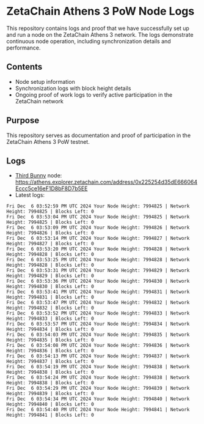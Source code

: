 # ZetaChain Athens 3 PoW Node Logs
This repository contains logs and proof that we have successfully set up and run a node on the ZetaChain Athens 3 network. The logs demonstrate continuous node operation, including synchronization details and performance.

## Contents
- Node setup information
- Synchronization logs with block height details
- Ongoing proof of work logs to verify active participation in the ZetaChain network

## Purpose
This repository serves as documentation and proof of participation in the ZetaChain Athens 3 PoW testnet.

## Logs

- [Third Bunny](https://thirdbunny.xyz/) node: https://athens.explorer.zetachain.com/address/0x225254d35dE666064Eccc5ce16eF1D8bF8D7b5EE
- Latest logs:
```
Fri Dec  6 03:52:59 PM UTC 2024 Your Node Height: 7994825 | Network Height: 7994825 | Blocks Left: 0
Fri Dec  6 03:53:04 PM UTC 2024 Your Node Height: 7994825 | Network Height: 7994825 | Blocks Left: 0
Fri Dec  6 03:53:09 PM UTC 2024 Your Node Height: 7994826 | Network Height: 7994826 | Blocks Left: 0
Fri Dec  6 03:53:14 PM UTC 2024 Your Node Height: 7994827 | Network Height: 7994827 | Blocks Left: 0
Fri Dec  6 03:53:20 PM UTC 2024 Your Node Height: 7994828 | Network Height: 7994828 | Blocks Left: 0
Fri Dec  6 03:53:25 PM UTC 2024 Your Node Height: 7994828 | Network Height: 7994828 | Blocks Left: 0
Fri Dec  6 03:53:31 PM UTC 2024 Your Node Height: 7994829 | Network Height: 7994829 | Blocks Left: 0
Fri Dec  6 03:53:36 PM UTC 2024 Your Node Height: 7994830 | Network Height: 7994830 | Blocks Left: 0
Fri Dec  6 03:53:41 PM UTC 2024 Your Node Height: 7994831 | Network Height: 7994831 | Blocks Left: 0
Fri Dec  6 03:53:47 PM UTC 2024 Your Node Height: 7994832 | Network Height: 7994832 | Blocks Left: 0
Fri Dec  6 03:53:52 PM UTC 2024 Your Node Height: 7994833 | Network Height: 7994833 | Blocks Left: 0
Fri Dec  6 03:53:57 PM UTC 2024 Your Node Height: 7994834 | Network Height: 7994834 | Blocks Left: 0
Fri Dec  6 03:54:03 PM UTC 2024 Your Node Height: 7994835 | Network Height: 7994835 | Blocks Left: 0
Fri Dec  6 03:54:08 PM UTC 2024 Your Node Height: 7994836 | Network Height: 7994836 | Blocks Left: 0
Fri Dec  6 03:54:13 PM UTC 2024 Your Node Height: 7994837 | Network Height: 7994837 | Blocks Left: 0
Fri Dec  6 03:54:19 PM UTC 2024 Your Node Height: 7994838 | Network Height: 7994838 | Blocks Left: 0
Fri Dec  6 03:54:24 PM UTC 2024 Your Node Height: 7994838 | Network Height: 7994838 | Blocks Left: 0
Fri Dec  6 03:54:29 PM UTC 2024 Your Node Height: 7994839 | Network Height: 7994839 | Blocks Left: 0
Fri Dec  6 03:54:34 PM UTC 2024 Your Node Height: 7994840 | Network Height: 7994840 | Blocks Left: 0
Fri Dec  6 03:54:40 PM UTC 2024 Your Node Height: 7994841 | Network Height: 7994841 | Blocks Left: 0
```
